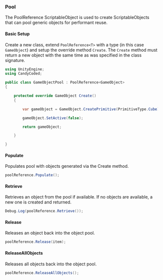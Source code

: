 ### Pool

The PoolReference ScriptableObject is used to create ScriptableObjects that can pool generic objects for performant reuse.

#### Basic Setup

Create a new class, extend `PoolReference<T>` with a type (in this case `GameObject`) and setup the override method `Create`. The `Create` method must return a new object with the same time as was specified in the class signature.

```csharp
using UnityEngine;
using CandyCoded;

public class GameObjectPool : PoolReference<GameObject>
{

    protected override GameObject Create()
    {

        var gameObject = GameObject.CreatePrimitive(PrimitiveType.Cube);

        gameObject.SetActive(false);

        return gameObject;

    }

}
```

#### Populate

Populates pool with objects generated via the Create method.

```csharp
poolReference.Populate();
```

#### Retrieve

Retrieves an object from the pool if available. If no objects are available, a new one is created and returned.

```csharp
Debug.Log(poolReference.Retrieve());
```

#### Release

Releases an object back into the object pool.

```csharp
poolReference.Release(item);
```

#### ReleaseAllObjects

Releases all objects back into the object pool.

```csharp
poolReference.ReleaseAllObjects();
```
